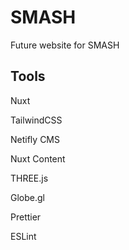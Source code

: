 # SMASH
 
Future website for SMASH

## Tools

Nuxt

TailwindCSS

Netifly CMS

Nuxt Content

THREE.js

Globe.gl

Prettier

ESLint
